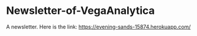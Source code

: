 # Newsletter-of-VegaAnalytica
A newsletter.
Here is the link: https://evening-sands-15874.herokuapp.com/
